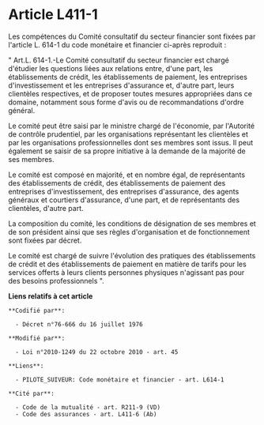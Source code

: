 # Article L411-1

Les compétences du Comité consultatif du secteur financier sont fixées par l'article L. 614-1 du code monétaire et financier
ci-après reproduit : 

" Art.L. 614-1.-Le Comité consultatif du secteur financier est chargé d'étudier les questions liées aux relations entre,
d'une part, les établissements de crédit, les établissements de paiement, les entreprises d'investissement et les entreprises
d'assurance et, d'autre part, leurs clientèles respectives, et de proposer toutes mesures appropriées dans ce domaine,
notamment sous forme d'avis ou de recommandations d'ordre général.

Le comité peut être saisi par le ministre chargé de l'économie, par l'Autorité de contrôle prudentiel, par les organisations
représentant les clientèles et par les organisations professionnelles dont ses membres sont issus. Il peut également se
saisir de sa propre initiative à la demande de la majorité de ses membres.

Le comité est composé en majorité, et en nombre égal, de représentants des établissements de crédit, des établissements de
paiement des entreprises d'investissement, des entreprises d'assurance, des agents généraux et courtiers d'assurance, d'une
part, et de représentants des clientèles, d'autre part.

La composition du comité, les conditions de désignation de ses membres et de son président ainsi que ses règles
d'organisation et de fonctionnement sont fixées par décret.

Le comité est chargé de suivre l'évolution des pratiques des établissements de crédit et des établissements de paiement en
matière de tarifs pour les services offerts à leurs clients personnes physiques n'agissant pas pour des besoins
professionnels ".

**Liens relatifs à cet article**

	**Codifié par**:

	  - Décret n°76-666 du 16 juillet 1976

	**Modifié par**:

	  - Loi n°2010-1249 du 22 octobre 2010 - art. 45

	**Liens**:

	  - PILOTE_SUIVEUR: Code monétaire et financier - art. L614-1

	**Cité par**:

	  - Code de la mutualité - art. R211-9 (VD)
	  - Code des assurances - art. L411-6 (Ab)
